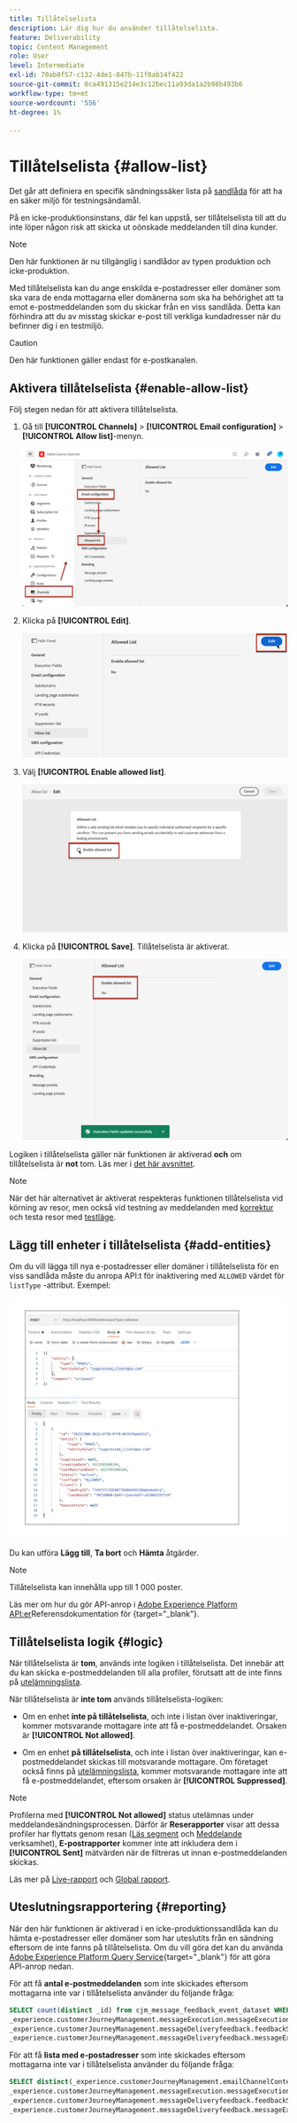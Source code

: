 ```yaml
---
title: Tillåtelselista
description: Lär dig hur du använder tillåtelselista.
feature: Deliverability
topic: Content Management
role: User
level: Intermediate
exl-id: 70ab8f57-c132-4de1-847b-11f0ab14f422
source-git-commit: 0ca491315e214e3c12bec11a93da1a2b98b493b6
workflow-type: tm+mt
source-wordcount: '556'
ht-degree: 1%

---
```


# Tillåtelselista {#allow-list}

Det går att definiera en specifik sändningssäker lista på [sandlåda](../administration/sandboxes.md) för att ha en säker miljö för testningsändamål.

På en icke-produktionsinstans, där fel kan uppstå, ser tillåtelselista till att du inte löper någon risk att skicka ut oönskade meddelanden till dina kunder.

>[!NOTE]
>
>Den här funktionen är nu tillgänglig i sandlådor av typen produktion och icke-produktion.

Med tillåtelselista kan du ange enskilda e-postadresser eller domäner som ska vara de enda mottagarna eller domänerna som ska ha behörighet att ta emot e-postmeddelanden som du skickar från en viss sandlåda. Detta kan förhindra att du av misstag skickar e-post till verkliga kundadresser när du befinner dig i en testmiljö.

>[!CAUTION]
>
>Den här funktionen gäller endast för e-postkanalen.

## Aktivera tillåtelselista {#enable-allow-list}

<!--To enable the allowed list on a non-production sandbox, you need to update the general settings using the corresponding API end point in the Message Presets Service. Using this API, you can also disable the feature at any time.

You can update the allowed list before or after enabling the feature.-->

Följ stegen nedan för att aktivera tillåtelselista.

1. Gå till **[!UICONTROL Channels]** > **[!UICONTROL Email configuration]** > **[!UICONTROL Allow list]**-menyn.

   ![](assets/allow-list-access.png)

1. Klicka på **[!UICONTROL Edit]**.

   ![](assets/allow-list-edit.png)

1. Välj **[!UICONTROL Enable allowed list]**.

   ![](assets/allow-list-enable.png)

1. Klicka på **[!UICONTROL Save]**. Tillåtelselista är aktiverat.

   ![](assets/allow-list-enabled.png)

Logiken i tillåtelselista gäller när funktionen är aktiverad **och** om tillåtelselista är **not** tom. Läs mer i [det här avsnittet](#logic).

>[!NOTE]
>
>När det här alternativet är aktiverat respekteras funktionen tillåtelselista vid körning av resor, men också vid testning av meddelanden med [korrektur](../design/preview.md#send-proofs) och testa resor med [testläge](../building-journeys/testing-the-journey.md).

## Lägg till enheter i tillåtelselista {#add-entities}

Om du vill lägga till nya e-postadresser eller domäner i tillåtelselista för en viss sandlåda måste du anropa API:t för inaktivering med `ALLOWED` värdet för `listType` -attribut. Exempel:

![](assets/allow-list-api.png)

Du kan utföra **Lägg till**, **Ta bort** och **Hämta** åtgärder.

>[!NOTE]
>
>Tillåtelselista kan innehålla upp till 1 000 poster.

Läs mer om hur du gör API-anrop i [Adobe Experience Platform API:er](https://experienceleague.adobe.com/docs/experience-platform/landing/platform-apis/api-guide.html)Referensdokumentation för {target=&quot;_blank&quot;}.

## Tillåtelselista logik {#logic}

När tillåtelselista är **tom**, används inte logiken i tillåtelselista. Det innebär att du kan skicka e-postmeddelanden till alla profiler, förutsatt att de inte finns på [utelämningslista](../reports/suppression-list.md).

När tillåtelselista är **inte tom** används tillåtelselista-logiken:

* Om en enhet **inte på tillåtelselista**, och inte i listan över inaktiveringar, kommer motsvarande mottagare inte att få e-postmeddelandet. Orsaken är **[!UICONTROL Not allowed]**.

* Om en enhet **på tillåtelselista**, och inte i listan över inaktiveringar, kan e-postmeddelandet skickas till motsvarande mottagare. Om företaget också finns på [utelämningslista](../reports/suppression-list.md), kommer motsvarande mottagare inte att få e-postmeddelandet, eftersom orsaken är **[!UICONTROL Suppressed]**.

>[!NOTE]
>
>Profilerna med **[!UICONTROL Not allowed]** status utelämnas under meddelandesändningsprocessen. Därför är **Reserapporter** visar att dessa profiler har flyttats genom resan ([Läs segment](../building-journeys/read-segment.md) och [Meddelande](../building-journeys/journeys-message.md) verksamhet), **E-postrapporter** kommer inte att inkludera dem i **[!UICONTROL Sent]** mätvärden när de filtreras ut innan e-postmeddelanden skickas.
>
>Läs mer på [Live-rapport](../reports/live-report.md) och [Global rapport](../reports/global-report.md).

## Uteslutningsrapportering {#reporting}

När den här funktionen är aktiverad i en icke-produktionssandlåda kan du hämta e-postadresser eller domäner som har uteslutits från en sändning eftersom de inte fanns på tillåtelselista. Om du vill göra det kan du använda [Adobe Experience Platform Query Service](https://experienceleague.adobe.com/docs/experience-platform/query/api/getting-started.html){target=&quot;_blank&quot;} för att göra API-anrop nedan.

För att få **antal e-postmeddelanden** som inte skickades eftersom mottagarna inte var i tillåtelselista använder du följande fråga:

```sql
SELECT count(distinct _id) from cjm_message_feedback_event_dataset WHERE
_experience.customerJourneyManagement.messageExecution.messageExecutionID = '<MESSAGE_EXECUTION_ID>' AND
_experience.customerJourneyManagement.messageDeliveryfeedback.feedbackStatus = 'exclude' AND
_experience.customerJourneyManagement.messageDeliveryfeedback.messageExclusion.reason = 'EmailNotAllowed'
```

För att få **lista med e-postadresser** som inte skickades eftersom mottagarna inte var i tillåtelselista använder du följande fråga:

```sql
SELECT distinct(_experience.customerJourneyManagement.emailChannelContext.address) from cjm_message_feedback_event_dataset WHERE
_experience.customerJourneyManagement.messageExecution.messageExecutionID IS NOT NULL AND
_experience.customerJourneyManagement.messageDeliveryfeedback.feedbackStatus = 'exclude' AND
_experience.customerJourneyManagement.messageDeliveryfeedback.messageExclusion.reason = 'EmailNotAllowed'
```

